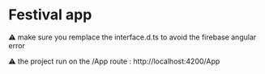 # Festival app

:warning: make sure you remplace the interface.d.ts to avoid the firebase angular error

:warning: the project run on the /App route :  http://localhost:4200/App
